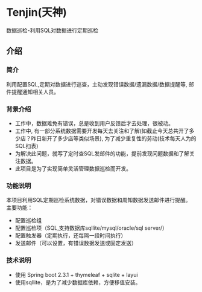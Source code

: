 # Tenjin(天神)
数据巡检-利用SQL对数据进行定期巡检
## 介绍
### 简介
利用配置SQL,定期对数据进行巡查，主动发现错误数据/遗漏数据/数据提醒等, 邮件提醒通知相关人员。

### 背景介绍
- 工作中，数据难免有错误，总是收到用户反馈后才去处理，很被动。
- 工作中, 有一部分系统数据需要开发每天去关注和了解(如截止今天总共开了多少店？昨日新开了多少店等类似场景), 为了减少重复性的劳动(技术每天人为的SQL扫表)
- 为解决此问题，就写了定时查SQL发邮件的功能，提前发现问题数据和了解关注数据。
- 此项目是为了实现简单灵活管理数据巡检而开发。

### 功能说明
本项目利用SQL定期巡检系统数据，对错误数据和周知数据发送邮件进行提醒。
主要功能：
- 配置巡检组
- 配置巡检项（SQL,支持数据库sqllite/mysql/oracle/sql server/）
- 配置触发器（定期执行，还每隔一段时间执行）
- 发送邮件（可以设置，有错误数据发送或固定发送）
### 技术说明
- 使用 Spring boot 2.3.1 + thymeleaf + sqlite + layui
- 使用sqllite，是为了减少数据库依赖，方便移值安装。
